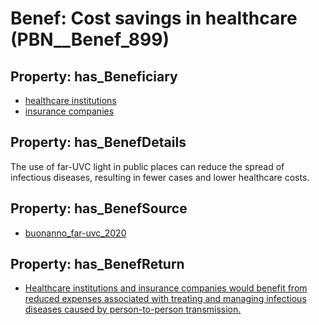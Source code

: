 # Benef: __Cost savings in healthcare__ (PBN__Benef_899)

## Property: has_Beneficiary

* [healthcare institutions](../Stakeholder/PBN__Stakeholder_269)
* [insurance companies](../Stakeholder/PBN__Stakeholder_358)

## Property: has_BenefDetails

The use of far-UVC light in public places can reduce the spread of infectious diseases, resulting in fewer cases and lower healthcare costs.

## Property: has_BenefSource

* [buonanno_far-uvc_2020](../Article/PBN__Article_182)

## Property: has_BenefReturn

* [Healthcare institutions and insurance companies would benefit from reduced expenses associated with treating and managing infectious diseases caused by person-to-person transmission.](../BenefReturn/PBN__BenefReturn_985)

